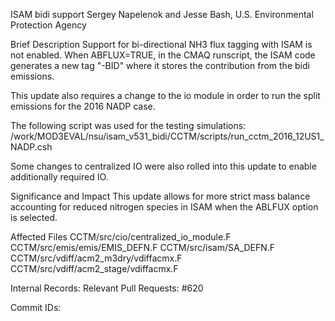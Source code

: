ISAM bidi support
Sergey Napelenok and Jesse Bash, U.S. Environmental Protection Agency

Brief Description
Support for bi-directional NH3 flux tagging with ISAM is not enabled. When ABFLUX=TRUE, in the CMAQ runscript, the ISAM code generates a new tag "-BID" where it stores the contribution from the bidi emissions.

This update also requires a change to the io module in order to run the split emissions for the 2016 NADP case.

The following script was used for the testing simulations:
/work/MOD3EVAL/nsu/isam_v531_bidi/CCTM/scripts/run_cctm_2016_12US1_NADP.csh

Some changes to centralized IO were also rolled into this update to enable additionally required IO. 


Significance and Impact
This update allows for more strict mass balance accounting for reduced nitrogen species in ISAM when the ABLFUX option is selected. 


Affected Files
CCTM/src/cio/centralized_io_module.F
CCTM/src/emis/emis/EMIS_DEFN.F
CCTM/src/isam/SA_DEFN.F
CCTM/src/vdiff/acm2_m3dry/vdiffacmx.F
CCTM/src/vdiff/acm2_stage/vdiffacmx.F

Internal Records:
Relevant Pull Requests:
#620

Commit
IDs:


